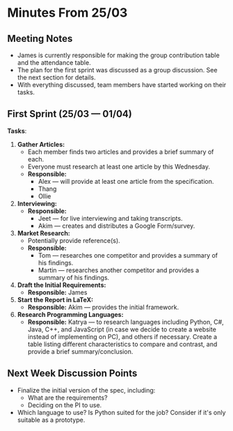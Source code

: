 # Minutes From 25/03
## Meeting Notes
- James is currently responsible for making the group contribution table and the attendance table.
- The plan for the first sprint was discussed as a group discussion. See the next section for details.
- With everything discussed, team members have started working on their tasks.

## First Sprint (25/03 — 01/04)
**Tasks**:

1. **Gather Articles:**
   - Each member finds two articles and provides a brief summary of each. 
   - Everyone must research at least one article by this Wednesday.
   - **Responsible:**
     - Alex — will provide at least one article from the specification.
     - Thang
     - Ollie
2. **Interviewing:**
   - **Responsible:**
     - Jeet — for live interviewing and taking transcripts.
     - Akim — creates and distributes a Google Form/survey.
3. **Market Research:**
   - Potentially provide reference(s).
   - **Responsible:**
     - Tom — researches one competitor and provides a summary of his findings.
     - Martin — researches another competitor and provides a summary of his findings.
4. **Draft the Initial Requirements:**
   - **Responsible:** James
5. **Start the Report in LaTeX:**
   - **Responsible:** Akim — provides the initial framework.
6. **Research Programming Languages:**
   - **Responsible:** Katrya — to research languages including Python, C#, Java, C++, and JavaScript (in case we decide to create a website instead of implementing on PC), and others if necessary. Create a table listing different characteristics to compare and contrast, and provide a brief summary/conclusion.

## Next Week Discussion Points
- Finalize the initial version of the spec, including:
  - What are the requirements?
  - Deciding on the PI to use.
- Which language to use? Is Python suited for the job? Consider if it's only suitable as a prototype.
